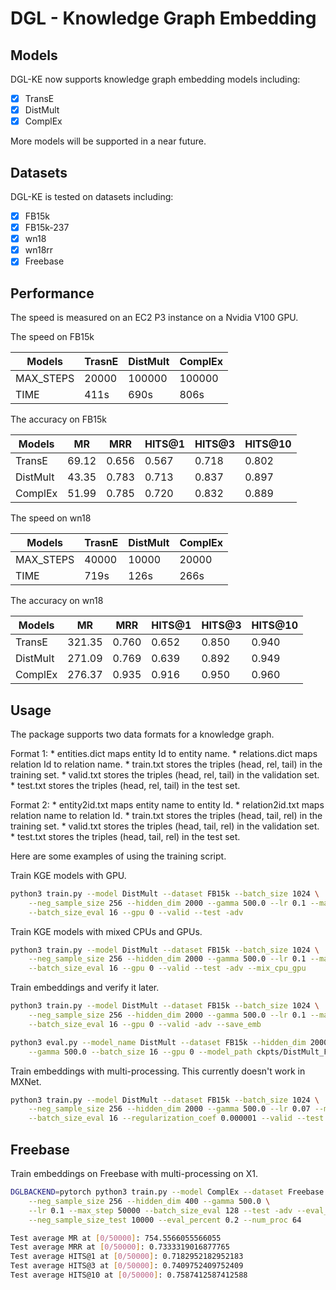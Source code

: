 # DGL - Knowledge Graph Embedding


## Models


DGL-KE now supports knowledge graph embedding models including:
 
- [x] TransE
- [x] DistMult
- [x] ComplEx

More models will be supported in a near future.

## Datasets

DGL-KE is tested on datasets including:

- [x] FB15k
- [x] FB15k-237
- [x] wn18
- [x] wn18rr
- [x] Freebase

## Performance

The speed is measured on an EC2 P3 instance on a Nvidia V100 GPU.

The speed on FB15k

|  Models | TrasnE | DistMult | ComplEx |
|---------|--------|----------|---------|
|MAX_STEPS| 20000  | 100000   | 100000  |
|TIME     | 411s   | 690s     | 806s    |

The accuracy on FB15k

|  Models  |  MR   |  MRR  | HITS@1 | HITS@3 | HITS@10 |
|----------|-------|-------|--------|--------|---------|
| TransE   | 69.12 | 0.656 | 0.567  | 0.718  | 0.802   |
| DistMult | 43.35 | 0.783 | 0.713  | 0.837  | 0.897   |
| ComplEx  | 51.99 | 0.785 | 0.720  | 0.832  | 0.889   |

The speed on wn18

|  Models | TrasnE | DistMult | ComplEx |
|---------|--------|----------|---------|
|MAX_STEPS| 40000  | 10000    | 20000   |
|TIME     | 719s   | 126s     | 266s    |

The accuracy on wn18

|  Models  |  MR    |  MRR  | HITS@1 | HITS@3 | HITS@10 |
|----------|--------|-------|--------|--------|---------|
| TransE   | 321.35 | 0.760 | 0.652  | 0.850  | 0.940   |
| DistMult | 271.09 | 0.769 | 0.639  | 0.892  | 0.949   |
| ComplEx  | 276.37 | 0.935 | 0.916  | 0.950  | 0.960   |

## Usage

The package supports two data formats for a knowledge graph.

Format 1:
    * entities.dict maps entity Id to entity name.
    * relations.dict maps relation Id to relation name.
    * train.txt stores the triples (head, rel, tail) in the training set.
    * valid.txt stores the triples (head, rel, tail) in the validation set.
    * test.txt stores the triples (head, rel, tail) in the test set.

Format 2:
    * entity2id.txt maps entity name to entity Id.
    * relation2id.txt maps relation name to relation Id.
    * train.txt stores the triples (head, tail, rel) in the training set.
    * valid.txt stores the triples (head, tail, rel) in the validation set.
    * test.txt stores the triples (head, tail, rel) in the test set.

Here are some examples of using the training script.

Train KGE models with GPU.

```bash
python3 train.py --model DistMult --dataset FB15k --batch_size 1024 \
    --neg_sample_size 256 --hidden_dim 2000 --gamma 500.0 --lr 0.1 --max_step 100000 \
    --batch_size_eval 16 --gpu 0 --valid --test -adv
```

Train KGE models with mixed CPUs and GPUs.

```bash
python3 train.py --model DistMult --dataset FB15k --batch_size 1024 \
    --neg_sample_size 256 --hidden_dim 2000 --gamma 500.0 --lr 0.1 --max_step 100000 \
    --batch_size_eval 16 --gpu 0 --valid --test -adv --mix_cpu_gpu
```

Train embeddings and verify it later.

```bash
python3 train.py --model DistMult --dataset FB15k --batch_size 1024 \
    --neg_sample_size 256 --hidden_dim 2000 --gamma 500.0 --lr 0.1 --max_step 100000 \
    --batch_size_eval 16 --gpu 0 --valid -adv --save_emb

python3 eval.py --model_name DistMult --dataset FB15k --hidden_dim 2000 \
    --gamma 500.0 --batch_size 16 --gpu 0 --model_path ckpts/DistMult_FB15k_xx/

```

Train embeddings with multi-processing. This currently doesn't work in MXNet.
```bash
python3 train.py --model DistMult --dataset FB15k --batch_size 1024 \
    --neg_sample_size 256 --hidden_dim 2000 --gamma 500.0 --lr 0.07 --max_step 3000 \
    --batch_size_eval 16 --regularization_coef 0.000001 --valid --test -adv --num_proc 8
```

## Freebase
Train embeddings on Freebase with multi-processing on X1.
```bash
DGLBACKEND=pytorch python3 train.py --model ComplEx --dataset Freebase --batch_size 1024 \
    --neg_sample_size 256 --hidden_dim 400 --gamma 500.0 \
    --lr 0.1 --max_step 50000 --batch_size_eval 128 --test -adv --eval_interval 300000 \
    --neg_sample_size_test 10000 --eval_percent 0.2 --num_proc 64

Test average MR at [0/50000]: 754.5566055566055
Test average MRR at [0/50000]: 0.7333319016877765
Test average HITS@1 at [0/50000]: 0.7182952182952183
Test average HITS@3 at [0/50000]: 0.7409752409752409
Test average HITS@10 at [0/50000]: 0.7587412587412588
```
